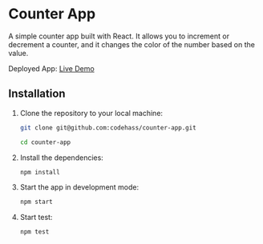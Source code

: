 # Counter App

A simple counter app built with React. It allows you to increment or decrement a counter, and it changes the color of the number based on the value.

Deployed App: [Live Demo](https://counter-app-sigma-seven.vercel.app/)

## Installation

1. Clone the repository to your local machine:

   ```bash
   git clone git@github.com:codehass/counter-app.git

   cd counter-app
2. Install the dependencies:

    ```bash
    npm install
3. Start the app in development mode:

    ```bash
    npm start
4. Start test:

    ```bash
    npm test

